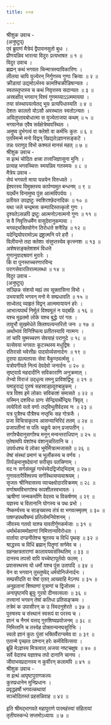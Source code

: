 ```yaml
---
title: ००७

---
```

श्रीशुक उवाच -  
(अनुष्टुप्)  
एवं ब्रुवाणं मैत्रेयं द्वैपायनसुतो बुधः ।  
प्रीणयन्निव भारत्या विदुरः प्रत्यभाषत ॥ १ ॥  
विदुर उवाच ।  
ब्रह्मन् कथं भगवतः चिन्मात्रस्याविकारिणः ।  
लीलया चापि युज्येरन् निर्गुणस्य गुणाः क्रियाः ॥ २ ॥  
क्रीडायां उद्यमोऽर्भस्य कामश्चिक्रीडिषान्यतः ।  
स्वतस्तृप्तस्य च कथं निवृत्तस्य सदान्यतः ॥ ३ ॥  
अस्राक्षीत् भगवान् विश्वं गुणमय्याऽऽत्ममायया ।  
तया संस्थापयत्येतद् भूयः प्रत्यपिधास्यति ॥ ४ ॥  
देशतः कालतो योऽसौ अवस्थातः स्वतोऽन्यतः ।  
अविलुप्तावबोधात्मा स युज्येताजया कथम् ॥ ५ ॥  
भगवानेक एवैष सर्वक्षेत्रेष्ववस्थितः ।  
अमुष्य दुर्भगत्वं वा क्लेशो वा कर्मभिः कुतः ॥ ६ ॥  
एतस्मिन्मे मनो विद्वन् खिद्यतेऽज्ञानसङ्कटे ।  
तन्नः पराणुद विभो कश्मलं मानसं महत् ॥ ७ ॥  
श्रीशुक उवाच -  
स इत्थं चोदितः क्षत्त्रा तत्त्वजिज्ञासुना मुनिः ।  
प्रत्याह भगवच्चित्तः स्मयन्निव गतस्मयः ॥ ८ ॥  
मैत्रेय उवाच -  
सेयं भगवतो माया यन्नयेन विरुध्यते ।  
ईश्वरस्य विमुक्तस्य कार्पण्यमुत बन्धनम् ॥ ९ ॥  
यदर्थेन विनामुष्य पुंस आत्मविपर्ययः ।  
प्रतीयत उपद्रष्टुः स्वशिरश्छेदनादिकः ॥ १० ॥  
यथा जले चन्द्रमसः कम्पादिस्तत्कृतो गुणः ।  
दृश्यतेऽसन्नपि द्रष्टुः आत्मनोऽनात्मनो गुणः ॥ ११ ॥  
स वै निवृत्तिधर्मेण वासुदेवानुकम्पया ।  
भगवद्‍भक्तियोगेन तिरोधत्ते शनैरिह ॥ १२ ॥  
यदेन्द्रियोपरामोऽथ द्रष्ट्रात्मनि परे हरौ ।  
विलीयन्ते तदा क्लेशाः संसुप्तस्येव कृत्स्नशः ॥ १३ ॥  
अशेषसङ्क्लेशशमं विधत्ते  
     गुणानुवादश्रवणं मुरारेः ।  
किं वा पुनस्तच्चरणारविन्द  
     परागसेवारतिरात्मलब्धा ॥ १४ ॥  
विदुर उवाच -  
(अनुष्टुप्)  
सञ्छिन्नः संशयो मह्यं तव सूक्तासिना विभो ।  
उभयत्रापि भगवन् मनो मे सम्प्रधावति ॥ १५ ॥  
साध्वेतद् व्याहृतं विद्वन् आत्ममायायनं हरेः ।  
आभात्यपार्थं निर्मूलं विश्वमूलं न यद्‍बहिः ॥ १६ ॥  
यश्च मूढतमो लोके यश्च बुद्धेः परं गतः ।  
तावुभौ सुखमेधेते क्लिश्यत्यन्तरितो जनः ॥ १७ ॥  
अर्थाभावं विनिश्चित्य प्रतीतस्यापि नात्मनः ।  
तां चापि युष्मच्चरण सेवयाहं पराणुदे ॥ १८ ॥  
यत्सेवया भगवतः कूटस्थस्य मधुद्विषः ।  
रतिरासो भवेत्तीव्रः पादयोर्व्यसनार्दनः ॥ १९ ॥  
दुरापा ह्यल्पतपसः सेवा वैकुण्ठवर्त्मसु ।  
यत्रोपगीयते नित्यं देवदेवो जनार्दनः ॥ २० ॥  
सृष्ट्वाग्रे महदादीनि सविकाराणि अनुक्रमात् ।  
तेभ्यो विराजं उद्‌धृत्य तमनु प्राविशद्विभुः ॥ २१ ॥  
यमाहुराद्यं पुरुषं सहस्राङ्घ्र्यूरुबाहुकम् ।  
यत्र विश्व इमे लोकाः सविकाशं समासते ॥ २२ ॥  
यस्मिन् दशविधः प्राणः सेन्द्रियार्थेन्द्रियः त्रिवृत् ।  
त्वयेरितो यतो वर्णाः तद्‌विभूतीर्वदस्व नः ॥ २३ ॥  
यत्र पुत्रैश्च पौत्रैश्च नप्तृभिः सह गोत्रजैः ।  
प्रजा विचित्राकृतय आसन्याभिरिदं ततम् ॥ २४ ॥  
प्रजापतीनां स पतिः चकॢपे कान् प्रजापतीन् ।  
सर्गांश्चैवानुसर्गांश्च मनून् मन्वन्तराधिपान् ॥ २५ ॥  
एतेषामपि वंशांश्च वंशानुचरितानि च ।  
उपर्यधश्च ये लोका भूमेर्मित्रात्मजासते ॥ २६ ॥  
तेषां संस्थां प्रमाणं च भूर्लोकस्य च वर्णय ।  
तिर्यङ्‌मानुषदेवानां सरीसृप पतत्त्रिणाम् ।  
वद नः सर्गसंव्यूहं गार्भस्वेदद्विजोद्‌भिदाम् ॥ २७॥  
गुणावतारैर्विश्वस्य सर्गस्थित्यप्ययाश्रयम् ।  
सृजतः श्रीनिवासस्य व्याचक्ष्वोदारविक्रमम् ॥ २८ ॥  
वर्णाश्रमविभागांश्च रूपशीलस्वभावतः ।  
ऋषीणां जन्मकर्माणि वेदस्य च विकर्षणम् ॥ २९ ॥  
यज्ञस्य च वितानानि योगस्य च पथः प्रभो ।  
नैष्कर्म्यस्य च साङ्ख्यस्य तंत्रं वा भगवत्स्मृतम् ॥ ३० ॥  
पाषण्डपथवैषम्यं प्रतिलोमनिवेशनम् ।  
जीवस्य गतयो याश्च यावतीर्गुणकर्मजाः ॥ ३१ ॥  
धर्मार्थकाममोक्षाणां निमित्तान्यविरोधतः ।  
वार्ताया दण्डनीतेश्च श्रुतस्य च विधिं पृथक् ॥ ३२ ॥  
श्राद्धस्य च विधिं ब्रह्मन् पितॄणां सर्गमेव च ।  
ग्रहनक्षत्रताराणां कालावयवसंस्थितिम् ॥ ३३ ॥  
दानस्य तपसो वापि यच्चेष्टापूर्तयोः फलम् ।  
प्रवासस्थस्य यो धर्मो यश्च पुंस उतापदि ॥ ३४ ॥  
येन वा भगवान् तुस्तुष्येद् धर्मयोनिर्जनार्दनः ।  
सम्प्रसीदति वा येषां एतत् आख्याहि मेऽनघ ॥ ३५ ॥  
अनुव्रतानां शिष्याणां पुत्राणां च द्विजोत्तम ।  
अनापृष्टमपि ब्रूयुः गुरवो दीनवत्सलाः ॥ ३६ ॥  
तत्त्वानां भगवन् तेषां कतिधा प्रतिसङ्क्रमः ।  
तत्रेमं क उपासीरन् क उ स्विदनुशेरते ॥ ३७ ॥  
पुरुषस्य च संस्थानं स्वरूपं वा परस्य च ।  
ज्ञानं च नैगमं यत्तद् गुरुशिष्यप्रयोजनम् ॥ ३८ ॥  
निमित्तानि च तस्येह प्रोक्तान्यनघसूरिभिः ।  
स्वतो ज्ञानं कुतः पुंसां भक्तिर्वैराग्यमेव वा ॥ ३९ ॥  
एतान्मे पृच्छतः प्रश्नान् हरेः कर्मविवित्सया ।  
ब्रूहि मेऽज्ञस्य मित्रत्वात् अजया नष्टचक्षुषः ॥ ४० ॥  
सर्वे वेदाश्च यज्ञाश्च तपो दानानि चानघ ।  
जीवाभयप्रदानस्य न कुर्वीरन् कलामपि ॥ ४१ ॥  
श्रीशुक उवाच -  
स इत्थं आपृष्टपुराणकल्पः  
     कुरुप्रधानेन मुनिप्रधानः ।  
प्रवृद्धहर्षो भगवत्कथायां  
     सञ्चोदितस्तं प्रहसन्निवाह ॥ ४२ ॥  
  
इति श्रीमद्‌भागवते महापुराणे पारमहंस्यां संहितायां  
तृतीयस्कन्धे सप्तमोऽध्यायः ॥ ७ ॥